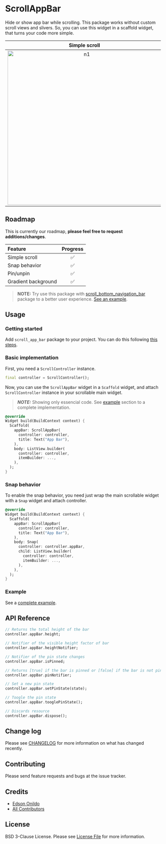 # ScrollAppBar

Hide or show app bar while scrolling. This package works without custom scroll views and slivers. So, you can use this widget in a scaffold widget, that turns your code more simple.

Simple scroll | Snap behavior
:-----------: | :-----------:
<img width="497" alt="n1" src="https://user-images.githubusercontent.com/8020047/80651941-3f757a80-8a4d-11ea-973e-c623423d0fad.gif"> | <img width="497" alt="n2" src="https://user-images.githubusercontent.com/8020047/80651979-5ddb7600-8a4d-11ea-87ef-b18ee534a574.gif">

## Roadmap

This is currently our roadmap, **please feel free to request additions/changes**.

| Feature             | Progress |
| :------------------ | :------: |
| Simple scroll       |    ✅     |
| Snap behavior       |    ✅     |
| Pin/unpin           |    ✅     |
| Gradient background |    ✅     |

> **NOTE:** Try use this package with [scroll_bottom_navigation_bar](https://pub.dev/packages/scroll_bottom_navigation_bar) package to a better user experience. [See an example](https://github.com/EdsonOnildoJR/scroll_bars).

## Usage

### Getting started

Add `scroll_app_bar` package to your project. You can do this following [this steps](https://pub.dev/packages/scroll_app_bar#-installing-tab-).

### Basic implementation

First, you need a `ScrollController` instance.

```dart
final controller = ScrollController(); 
```

Now, you can use the `ScrollAppBar` widget in a `Scaffold` widget, and attach `ScrollController` instance in your scrollable main widget.

> **_NOTE:_**  Showing only essencial code. See [example](#example) section to a complete implementation.

```dart
@override
Widget build(BuildContext context) {
  Scaffold(
    appBar: ScrollAppBar(
      controller: controller,
      title: Text("App Bar"),
    ),
    body: ListView.builder(
      controller: controller,
      itemBuilder: ...,
    ),
  );
}
```

### Snap behavior

To enable the snap behavior, you need just wrap the main scrollable widget with a `Snap` widget and attach controller.

```dart
@override
Widget build(BuildContext context) {
  Scaffold(
    appBar: ScrollAppBar(
      controller: controller,
      title: Text("App Bar"),
    ),
    body: Snap(
      controller: controller.appBar,
      child: ListView.builder(
        controller: controller,
        itemBuilder: ...,
      ),
    ),
  );
}
```

### Example

See a [complete example](./example/lib/main.dart).

## API Reference

```dart
// Returns the total height of the bar
controller.appBar.height;

// Notifier of the visible height factor of bar
controller.appBar.heightNotifier;

// Notifier of the pin state changes
controller.appBar.isPinned;

// Returns [true] if the bar is pinned or [false] if the bar is not pinned
controller.appBar.pinNotifier;

// Set a new pin state
controller.appBar.setPinState(state);

// Toogle the pin state
controller.appBar.tooglePinState();

// Discards resource
controller.appBar.dispose();
```

## Change log

Please see [CHANGELOG](./CHANGELOG.md) for more information on what has changed recently.

## Contributing

Please send feature requests and bugs at the issue tracker.

## Credits

- [Edson Onildo](https://github.com/EdsonOnildoJR)
- [All Contributors](../../contributors)

## License

BSD 3-Clause License. Please see [License File](./LICENSE) for more information.
